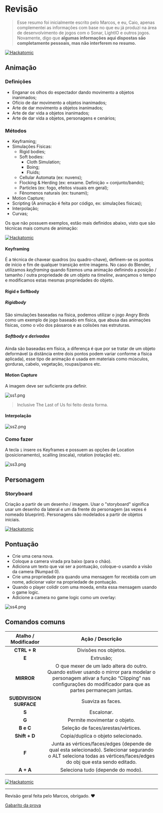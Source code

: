 # Revisão

> Esse resumo foi inicialmente escrito pelo Marcos, e eu, Caio, apenas complementei as informações com base no que eu já produzi na área de desenvolvimento de jogos com o Sonar, LightIO e outros jogos. Novamente, digo que **algumas informações aqui dispostas são completamente pessoais, mas não interferem no resumo.**

[![Hackatomic](../../ad.png)](https://hackatomic.com)

## Animação

### Definições

- Enganar os olhos do espectador dando movimento a objetos inanimados;
- Ofício de dar movimento a objetos inanimados;
- Arte de dar movimento a objetos inanimados;
- Arte de dar vida a objetos inanimados;
- Arte de dar vida a objetos, personagens e cenários;

### Métodos

- Keyframing;
- Simulações Físicas:
  - Rigid bodies;
  - Soft bodies:
    - Cloth Simulation;
    - Boing;
    - Fluids;
  - Cellular Automata (ex: nuvens);
  - Flocking & Herding (ex: enxame. Definição = conjunto/bando);
  - Particles (ex: fogo, efeitos visuais em geral);
  - Fênomenos naturais (ex: tsunami);
- Motion Capture;
- Scripting (A animação é feita por código, ex: simulações físicas);
- Interpolação;
- Curvas;

Os que não possuem exemplos, estão mais definidos abaixo, visto que são técnicas mais comuns de animação:

[![Hackatomic](../../ad.png)](https://hackatomic.com)

#### Keyframing

É a técnica de chavear quadros (ou quadro-chave), definem-se os pontos de início e fim de qualquer transição entre imagens. No caso do Blender, utilizamos _keyframing_ quando fizemos uma animação definindo a posição / tamanho / outra propriedade de um objeto na _timeline_, avançamos o tempo e modificamos estas mesmas propriedades do objeto.

#### Rigid e Softbody

##### Rigidbody

São simulações baseadas na física, podemos utilizar o jogo Angry Birds como um exemplo de jogo baseado em física, que abusa das animações físicas, como o vôo dos pássaros e as colisões nas estruturas.

##### Softbody e derivados

Ainda são baseadas em física, a diferença é que por se tratar de um objeto deformável (a distância entre dois pontos podem variar conforme a física aplicada), esse tipo de animação é usada em materiais como músculos, gorduras, cabelo, vegetação, roupas/panos etc.

#### Motion Capture

A imagem deve ser suficiente pra definir.

![ss1.png](ss1.png)

> Inclusive The Last of Us foi feito desta forma.

#### Interpolação

![ss2.png](ss2.png)

### Como fazer

A tecla `i` insere os Keyframes e possuem as opções de Location (posicionamento), scalling (escala), rotation (rotação) etc.

![ss3.png](ss3.png)

## Personagem

### Storyboard

Criação a partir de um desenho / imagem. Usar o "storyboard" significa usar um desenho da lateral e um da frente do personagem (as vezes é nomeado blueprint). Personagens são modelados a partir de objetos iniciais.

[![Hackatomic](../../ad.png)](https://hackatomic.com)

## Pontuação

- Crie uma cena nova.
- Coloque a camera virada pra baixo (para o chão).
- Adiciona um texto que vai ser a pontuação, coloque-o usando a visão da camera (Numpad 0).
- Crie uma propriedade pra quando uma mensagem for recebida com um nome, adicionar valor na propriedade de pontuação.
- Quando o player colidir com uma moeda, emita essa mensagem usando o game logic.
- Adicione a camera no game logic como um overlay:

![ss4.png](ss4.png)

## Comandos comuns

Atalho / Modificador | Ação / Descrição
:-: | :-:
**CTRL + R** | Divisões nos objetos.
**E** | Extrusão;
**MIRROR** | O que mexer de um lado altera do outro. Quando estiver usando o mirror para modelar o personagem ativar a função “Clipping” nas configurações do modificador para que as partes permaneçam juntas.
**SUBDIVISION SURFACE** | Suaviza as faces.
**S** | Escalonar.
**G** | Permite movimentar o objeto.
**B e C** | Seleção de faces/arestas/vértices.
**Shift + D** | Copia/duplica o objeto selecionado.
**F** | Junta as vértices/faces/edges (depende de qual esta selecionado). Selecionar segurando o ALT seleciona todas as vértices/faces/edges do obj que esta sendo editado.
**A + A** | Seleciona tudo (depende do modo).

[![Hackatomic](../../ad.png)](https://hackatomic.com)

---

Revisão geral feita pelo Marcos, obrigado. :heart:

[Gabarito da prova](https://hackatomic.com)
